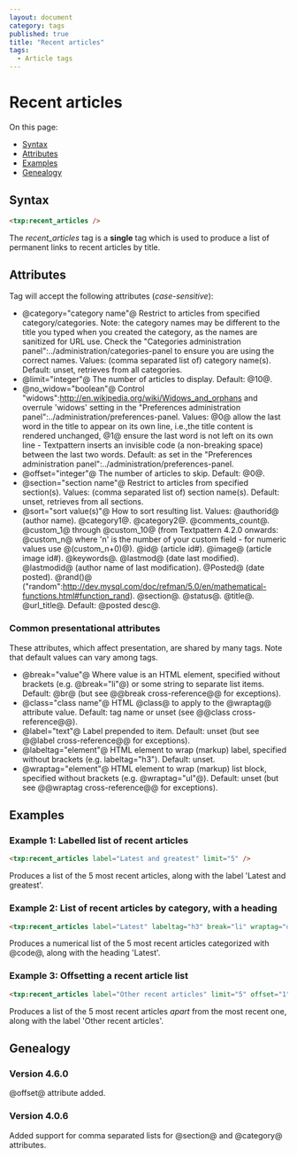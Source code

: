 ```yaml
---
layout: document
category: tags
published: true
title: "Recent articles"
tags:
  - Article tags
---
```


# Recent articles

On this page:

* [Syntax](#user-content-syntax)
* [Attributes](#user-content-attributes)
* [Examples](#user-content-examples)
* [Genealogy](#user-content-genealogy)

## Syntax

```html
<txp:recent_articles />
```

The *recent_articles* tag is a __single__ tag which is used to produce a list of permanent links to recent articles by title.

## Attributes

Tag will accept the following attributes (*case-sensitive*):

* @category="category name"@
Restrict to articles from specified category/categories. Note: the category names may be different to the title you typed when you created the category, as the names are sanitized for URL use. Check the "Categories administration panel":../administration/categories-panel to ensure you are using the correct names.
Values: (comma separated list of) category name(s).
Default: unset, retrieves from all categories.
* @limit="integer"@
The number of articles to display.
Default: @10@.
* @no_widow="boolean"@
Control "widows":http://en.wikipedia.org/wiki/Widows_and_orphans and overrule 'widows' setting in the "Preferences administration panel":../administration/preferences-panel.
Values: @0@ allow the last word in the title to appear on its own line, i.e.,the title content is rendered unchanged, @1@ ensure the last word is not left on its own line - Textpattern inserts an invisible code (a non-breaking space) between the last two words.
Default: as set in the "Preferences administration panel":../administration/preferences-panel.
* @offset="integer"@
The number of articles to skip.
Default: @0@.
* @section="section name"@
Restrict to articles from specified section(s).
Values: (comma separated list of) section name(s).
Default: unset, retrieves from all sections.
* @sort="sort value(s)"@
How to sort resulting list.
Values:
@authorid@ (author name).
@category1@.
@category2@.
@comments_count@.
@custom_1@ through @custom_10@ (from Textpattern 4.2.0 onwards: @custom_n@ where 'n' is the number of your custom field - for numeric values use @(custom_n+0)@).
@id@ (article id#).
@image@ (article image id#).
@keywords@.
@lastmod@ (date last modified).
@lastmodid@ (author name of last modification).
@Posted@ (date posted).
@rand()@ ("random":http://dev.mysql.com/doc/refman/5.0/en/mathematical-functions.html#function_rand).
@section@.
@status@.
@title@.
@url_title@.
Default: @posted desc@.

### Common presentational attributes

These attributes, which affect presentation, are shared by many tags. Note that default values can vary among tags.

* @break="value"@
Where value is an HTML element, specified without brackets (e.g. @break="li"@) or some string to separate list items.
Default: @br@ (but see @@break cross-reference@@ for exceptions).
* @class="class name"@
HTML @class@ to apply to the @wraptag@ attribute value.
Default: tag name or unset (see @@class cross-reference@@).
* @label="text"@
Label prepended to item.
Default: unset (but see @@label cross-reference@@ for exceptions).
* @labeltag="element"@
HTML element to wrap (markup) label, specified without brackets (e.g. labeltag="h3").
Default: unset.
* @wraptag="element"@
HTML element to wrap (markup) list block, specified without brackets (e.g. @wraptag="ul"@).
Default: unset (but see @@wraptag cross-reference@@ for exceptions).

## Examples

### Example 1: Labelled list of recent articles

```html
<txp:recent_articles label="Latest and greatest" limit="5" />
```

Produces a list of the 5 most recent articles, along with the label 'Latest and greatest'.

### Example 2: List of recent articles by category, with a heading

```html
<txp:recent_articles label="Latest" labeltag="h3" break="li" wraptag="ol" category="code" sort="Section desc" />
```

Produces a numerical list of the 5 most recent articles categorized with @code@, along with the heading 'Latest'.

### Example 3: Offsetting a recent article list

```html
<txp:recent_articles label="Other recent articles" limit="5" offset="1" />
```

Produces a list of the 5 most recent articles _apart_ from the most recent one, along with the label 'Other recent articles'.

## Genealogy

### Version 4.6.0

@offset@ attribute added.

### Version 4.0.6

Added support for comma separated lists for @section@ and @category@ attributes.
